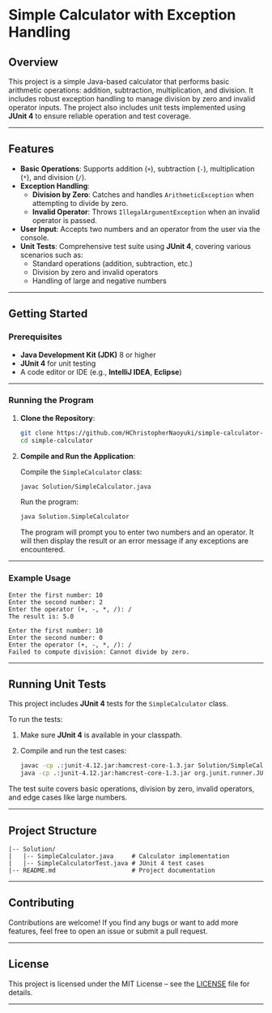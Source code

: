 # Simple Calculator with Exception Handling

## Overview
This project is a simple Java-based calculator that performs basic arithmetic operations: addition, subtraction, multiplication, and division. It includes robust exception handling to manage division by zero and invalid operator inputs. The project also includes unit tests implemented using **JUnit 4** to ensure reliable operation and test coverage.

---

## Features

- **Basic Operations**: Supports addition (`+`), subtraction (`-`), multiplication (`*`), and division (`/`).
- **Exception Handling**:
  - **Division by Zero**: Catches and handles `ArithmeticException` when attempting to divide by zero.
  - **Invalid Operator**: Throws `IllegalArgumentException` when an invalid operator is passed.
- **User Input**: Accepts two numbers and an operator from the user via the console.
- **Unit Tests**: Comprehensive test suite using **JUnit 4**, covering various scenarios such as:
  - Standard operations (addition, subtraction, etc.)
  - Division by zero and invalid operators
  - Handling of large and negative numbers

---

## Getting Started

### Prerequisites

- **Java Development Kit (JDK)** 8 or higher
- **JUnit 4** for unit testing
- A code editor or IDE (e.g., **IntelliJ IDEA**, **Eclipse**)

---

### Running the Program

1. **Clone the Repository**:

   ```bash
   git clone https://github.com/HChristopherNaoyuki/simple-calculator-java-project.git
   cd simple-calculator
   ```

2. **Compile and Run the Application**:

   Compile the `SimpleCalculator` class:

   ```bash
   javac Solution/SimpleCalculator.java
   ```

   Run the program:

   ```bash
   java Solution.SimpleCalculator
   ```

   The program will prompt you to enter two numbers and an operator. It will then display the result or an error message if any exceptions are encountered.

---

### Example Usage

```text
Enter the first number: 10
Enter the second number: 2
Enter the operator (+, -, *, /): /
The result is: 5.0
```

```text
Enter the first number: 10
Enter the second number: 0
Enter the operator (+, -, *, /): /
Failed to compute division: Cannot divide by zero.
```

---

## Running Unit Tests

This project includes **JUnit 4** tests for the `SimpleCalculator` class.

To run the tests:

1. Make sure **JUnit 4** is available in your classpath.

2. Compile and run the test cases:

   ```bash
   javac -cp .:junit-4.12.jar:hamcrest-core-1.3.jar Solution/SimpleCalculatorTest.java
   java -cp .:junit-4.12.jar:hamcrest-core-1.3.jar org.junit.runner.JUnitCore Solution.SimpleCalculatorTest
   ```

The test suite covers basic operations, division by zero, invalid operators, and edge cases like large numbers.

---

## Project Structure

```text
|-- Solution/
|   |-- SimpleCalculator.java     # Calculator implementation
|   |-- SimpleCalculatorTest.java # JUnit 4 test cases
|-- README.md                     # Project documentation
```

---

## Contributing

Contributions are welcome! If you find any bugs or want to add more features, feel free to open an issue or submit a pull request.

---

## License

This project is licensed under the MIT License – see the [LICENSE](LICENSE) file for details.

---
